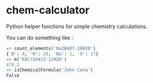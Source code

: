 # chem-calculator

Python helper functions for simple chemistry calculations.

You can do something like :
```python
=> count_elements('Na2B4O7.10H2O')
{'B': 4, 'H': 20, 'Na': 2, 'O': 17}
=> m('KAl(SO4)2·12H2O')
474.2
=> isChemicalFormula('John Cena')
False
```